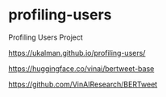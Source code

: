 # profiling-users
Profiling Users Project

https://ukalman.github.io/profiling-users/

https://huggingface.co/vinai/bertweet-base

https://github.com/VinAIResearch/BERTweet
